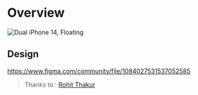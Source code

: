 # Overview
![Dual iPhone 14, Floating](https://user-images.githubusercontent.com/77148705/218362727-ee889a4f-4495-432a-ad60-9a55e3b04499.png)

## Design
https://www.figma.com/community/file/1084027531537052585

> Thanks to : [Rohit Thakur](https://www.figma.com/@rohitthakur)
